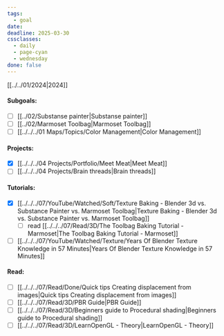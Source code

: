 ```yaml
---
tags:
  - goal
date: 
deadline: 2025-03-30
cssclasses:
  - daily
  - page-cyan
  - wednesday
done: false
---
```

[[../../01/2024|2024]]
#### Subgoals:
- [ ] [[../02/Substanse painter|Substanse painter]]
- [ ] [[../02/Marmoset Toolbag|Marmoset Toolbag]]
- [ ] [[../../../01 Maps/Topics/Color Management|Color Management]]
#### Projects:
- [x] [[../../../04 Projects/Portfolio/Meet Meat|Meet Meat]]
- [ ] [[../../../04 Projects/Brain threads|Brain threads]]
#### Tutorials:
- [x] [[../../../07/YouTube/Watched/Soft/Texture Baking - Blender 3d vs. Substance Painter vs. Marmoset Toolbag|Texture Baking - Blender 3d vs. Substance Painter vs. Marmoset Toolbag]]
	- [ ] read [[../../../07/Read/3D/The Toolbag Baking Tutorial - Marmoset|The Toolbag Baking Tutorial - Marmoset]]
- [ ] [[../../../07/YouTube/Watched/Texture/Years Of Blender Texture Knowledge in 57 Minutes|Years Of Blender Texture Knowledge in 57 Minutes]]
#### Read:
- [ ] [[../../../07/Read/Done/Quick tips Creating displacement from images|Quick tips Creating displacement from images]]
- [ ] [[../../../07/Read/3D/PBR Guide|PBR Guide]]
- [ ] [[../../../07/Read/3D/Beginners guide to Procedural shading|Beginners guide to Procedural shading]]
- [ ] [[../../../07/Read/3D/LearnOpenGL - Theory|LearnOpenGL - Theory]]